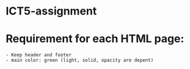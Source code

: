 # ICT5-assignment
# Requirement for each HTML page: 
	- Keep header and footer
	- main color: green (light, solid, opacity are depent)